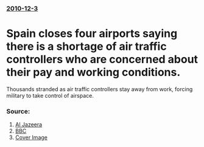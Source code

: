 ### [2010-12-3](/news/2010/12/3/index.md)

# Spain closes four airports saying there is a shortage of air traffic controllers who are concerned about their pay and working conditions. 

Thousands stranded as air traffic controllers stay away from work, forcing military to take control of airspace.


### Source:

1. [Al Jazeera](http://english.aljazeera.net/news/europe/2010/12/201012432631641765.html)
2. [BBC](http://www.bbc.co.uk/news/world-europe-11913878)
2. [Cover Image](http://www.aljazeera.com/mritems/Images/2010/12/4/20101244177473371_20.jpg)
